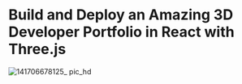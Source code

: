 # Build and Deploy an Amazing 3D Developer Portfolio in React with Three.js

![141706678125_ pic_hd](https://github.com/edwardxcj/3d-portfolio/assets/54835538/44df3718-6ef3-40cc-9277-b0358783bb4a)
